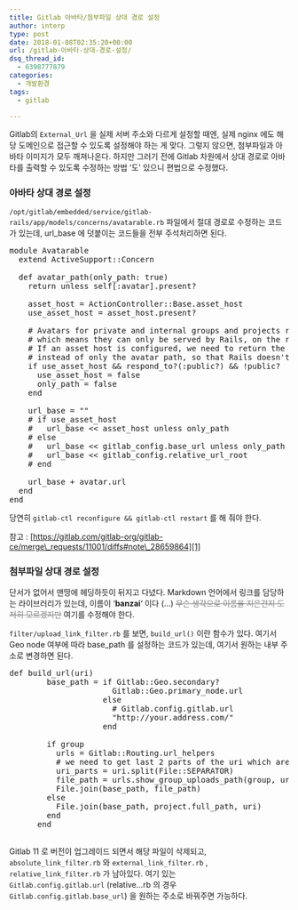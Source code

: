 ```yaml
---
title: Gitlab 아바타/첨부파일 상대 경로 설정
author: interp
type: post
date: 2018-01-08T02:35:20+00:00
url: /gitlab-아바타-상대-경로-설정/
dsq_thread_id:
  - 6398777879
categories:
  - 개발환경
tags:
  - gitlab

---
```

Gitlab의 `External_Url` 을 실제 서버 주소와 다르게 설정할 때엔, 실제 nginx 에도 해당 도메인으로 접근할 수 있도록 설정해야 하는 게 맞다. 그렇지 않으면, 첨부파일과 아바타 이미지가 모두 깨져나온다. 하지만 그러기 전에 Gitlab 차원에서 상대 경로로 아바타를 출력할 수 있도록 수정하는 방법 &#8216;도&#8217; 있으니 편법으로 수정했다.

### 아바타 상대 경로 설정

`/opt/gitlab/embedded/service/gitlab-rails/app/models/concerns/avatarable.rb` 파일에서 절대 경로로 수정하는 코드가 있는데, url_base 에 덧붙이는 코드들을 전부 주석처리하면 된다.

<pre class="brush: ruby; title: ; notranslate" title="">module Avatarable
  extend ActiveSupport::Concern

  def avatar_path(only_path: true)
    return unless self[:avatar].present?

    asset_host = ActionController::Base.asset_host
    use_asset_host = asset_host.present?

    # Avatars for private and internal groups and projects require authentication to be viewed,
    # which means they can only be served by Rails, on the regular GitLab host.
    # If an asset host is configured, we need to return the fully qualified URL
    # instead of only the avatar path, so that Rails doesn't prefix it with the asset host.
    if use_asset_host && respond_to?(:public?) && !public?
      use_asset_host = false
      only_path = false
    end

    url_base = ""
    # if use_asset_host
    #   url_base &lt;&lt; asset_host unless only_path
    # else
    #   url_base &lt;&lt; gitlab_config.base_url unless only_path
    #   url_base &lt;&lt; gitlab_config.relative_url_root
    # end

    url_base + avatar.url
  end
end
</pre>

당연히 `gitlab-ctl reconfigure && gitlab-ctl restart` 를 해 줘야 한다.

참고 : [https://gitlab.com/gitlab-org/gitlab-ce/merge\_requests/11001/diffs#note\_28659864][1]

### 첨부파일 상대 경로 설정

단서가 없어서 맨땅에 헤딩하듯이 뒤지고 다녔다. Markdown 언어에서 링크를 담당하는 라이브러리가 있는데, 이름이 &#8216;**banzai**&#8216; 이다 (&#8230;) <span style="color: #808080;"><del>무슨 생각으로 이름을 지은건지 도저히 모르겠지만</del></span> 여기를 수정해야 한다.

`filter/upload_link_filter.rb` 를 보면, `build_url()` 이란 함수가 있다. 여기서 Geo node 여부에 따라 base_path 를 설정하는 코드가 있는데, 여기서 원하는 내부 주소로 변경하면 된다.

<pre class="brush: ruby; title: ; notranslate" title="">def build_url(uri)
        base_path = if Gitlab::Geo.secondary?
                      Gitlab::Geo.primary_node.url
                    else
                      # Gitlab.config.gitlab.url
                      "http://your.address.com/"
                    end

        if group
          urls = Gitlab::Routing.url_helpers
          # we need to get last 2 parts of the uri which are secret and filename
          uri_parts = uri.split(File::SEPARATOR)
          file_path = urls.show_group_uploads_path(group, uri_parts[-2], uri_parts[-1])
          File.join(base_path, file_path)
        else
          File.join(base_path, project.full_path, uri)
        end
      end

</pre>

Gitlab 11 로 버전이 업그레이드 되면서 해당 파일이 삭제되고, `absolute_link_filter.rb` 와 `external_link_filter.rb` , `relative_link_filter.rb` 가 남아있다. 여기 있는 `Gitlab.config.gitlab.url` (relative&#8230;rb 의 경우 `Gitlab.config.gitlab.base_url`) 을 원하는 주소로 바꿔주면 가능하다.

 [1]: https://gitlab.com/gitlab-org/gitlab-ce/merge_requests/11001/diffs#note_28659864